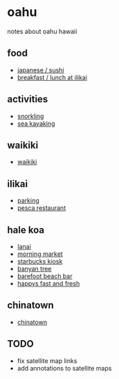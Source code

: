# oahu

notes about oahu hawaii

## food
- [japanese / sushi](food.md#japanese)
- [breakfast / lunch at ilikai](ilikai.md#pesca-restaurant)

## activities
- [snorkling](activities.md#snorkling)
- [sea kayaking](activities.md#sea-kayaking)

## waikiki
- [waikiki](waikiki.md)

## ilikai
- [parking](ilikai.md#parking)
- [pesca restaurant](ilikai.md#pesca-restaurant)

## hale koa
- [lanai](halekoa.md#lanai)
- [morning market](halekoa.md#morning-market)
- [starbucks kiosk](halekoa.md#starbucks-kiosk)
- [banyan tree](halekoa.md#banyan-tree)
- [barefoot beach bar](halekoa.md#barefoot-beach-bar)
- [happys fast and fresh](halekoa.md#happys-fast-and-fresh) 

## chinatown
- [chinatown](chinatown.md)

## TODO 

- fix satellite map links 
- add annotations to satellite maps
